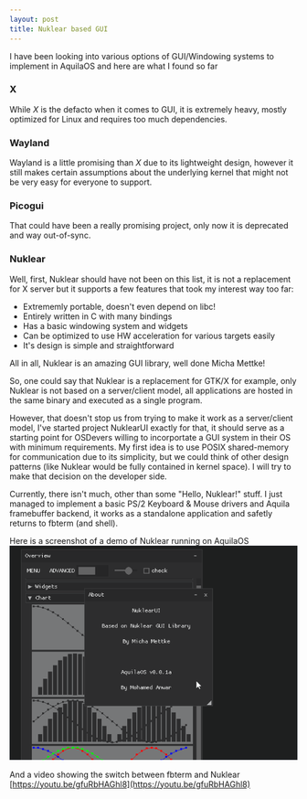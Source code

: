 ```yaml
---
layout: post
title: Nuklear based GUI
---
```


I have been looking into various options of GUI/Windowing systems to implement in AquilaOS and here are what I found so far

### X
While *X* is the defacto when it comes to GUI, it is extremely heavy, mostly optimized for Linux and requires too much dependencies.

### Wayland
Wayland is a little promising than *X* due to its lightweight design, however it still makes certain assumptions about the underlying kernel that might not be very easy for everyone to support.

### Picogui
That could have been a really promising project, only now it is deprecated and way out-of-sync.

### Nuklear
Well, first, Nuklear should have not been on this list, it is not a replacement for X server but it supports a few features that took my interest way too far:
- Extrememly portable, doesn't even depend on libc!
- Entirely written in C with many bindings
- Has a basic windowing system and widgets
- Can be optimized to use HW acceleration for various targets easily
- It's design is simple and straightforward

All in all, Nuklear is an amazing GUI library, well done Micha Mettke!

So, one could say that Nuklear is a replacement for GTK/X for example, only Nuklear is not based on a server/client model, all applications are hosted in the same binary and executed as a single program.

However, that doesn't stop us from trying to make it work as a server/client model, I've started project NuklearUI exactly for that, it should serve as a starting point for OSDevers willing to incorportate a GUI system in their OS with minimum requirements. My first idea is to use POSIX shared-memory for communication due to its simplicity, but we could think of other design patterns (like Nuklear would be fully contained in kernel space). I will try to make that decision on the developer side.


Currently, there isn't much, other than some "Hello, Nuklear!" stuff. I just managed to implement a basic PS/2 Keyboard & Mouse drivers and Aquila framebuffer backend, it works as a standalone application and safetly returns to fbterm (and shell).

Here is a screenshot of a demo of Nuklear running on AquilaOS
![Image of Nuklear](/img/nuklear.png)

And a video showing the switch between fbterm and Nuklear
[https://youtu.be/gfuRbHAGhl8](https://youtu.be/gfuRbHAGhl8)
